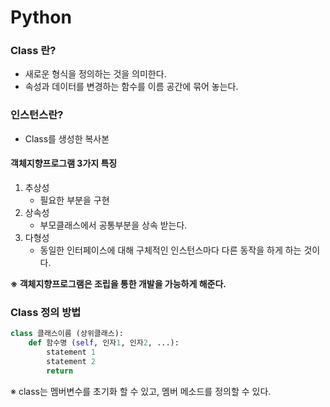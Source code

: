 # Python

### Class 란?

- 새로운 형식을 정의하는 것을 의미한다.
- 속성과 데이터를 변경하는 함수를 이름 공간에 묶어 놓는다.



### 인스턴스란?

- Class를 생성한 복사본



#### 객체지향프로그램 3가지 특징

1. 추상성
   - 필요한 부분을 구현
2. 상속성
   - 부모클래스에서 공통부분을 상속 받는다.
3. 다형성
   - 동일한 인터페이스에 대해 구체적인 인스턴스마다 다른 동작을 하게 하는 것이다.

**※ 객체지향프로그램은 조립을 통한 개발을 가능하게 해준다.**



### Class 정의 방법

``` python
class 클래스이름 (상위클래스):
    def 함수명 (self, 인자1, 인자2, ...):
        statement 1
        statement 2
        return
```

※ class는 멤버변수를 초기화 할 수 있고, 멤버 메소드를 정의할 수 있다.